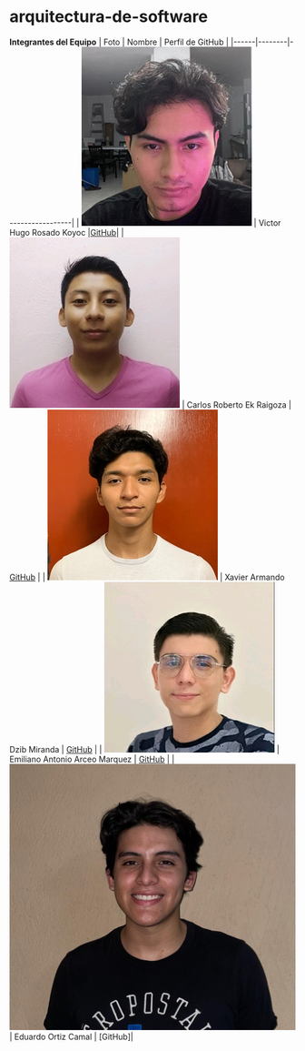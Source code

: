 # arquitectura-de-software
**Integrantes del Equipo**
| Foto | Nombre | Perfil de GitHub |
|------|--------|------------------|
| ![Foto](imagenes/foto-victorr.jpg) | Victor Hugo Rosado Koyoc |[GitHub](https://github.com/VictorHugoRok)|
| ![Foto](imagenes/foto-Carlos.jpeg) | Carlos Roberto Ek Raigoza | [GitHub](https://github.com/CarlosEkRaigoza) |
| ![Foto](imagenes/foto-Xavier.jpg) | Xavier Armando Dzib Miranda | [GitHub](https://github.com/Xavier135) |
| ![Foto](imagenes/foto-Emi.jpg) | Emiliano Antonio Arceo Marquez | [GitHub](https://github.com/EmilianoArceo1) |
| ![Foto](imagenes/foto-Edu.jpg) | Eduardo Ortiz Camal | [GitHub]|
